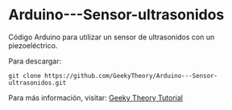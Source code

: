 Arduino---Sensor-ultrasonidos
=============================

Código Arduino para utilizar un sensor de ultrasonidos con un piezoeléctrico.

Para descargar:

~~~
git clone https://github.com/GeekyTheory/Arduino---Sensor-ultrasonidos.git
~~~

Para más información, visitar: [Geeky Theory Tutorial](http://www.geekytheory.com/sensor-de-ultrasonidos-hc-sr04-piezoelectrico-arduino/ "")